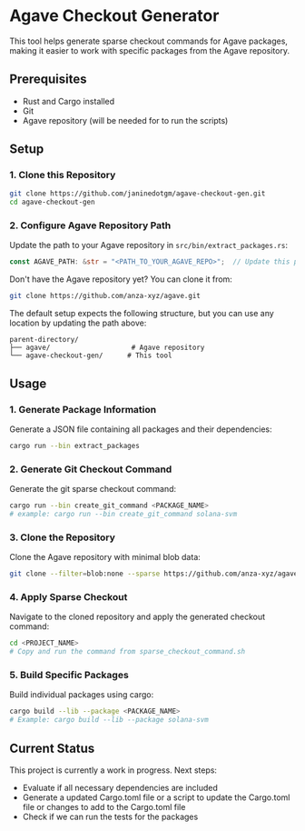 # Agave Checkout Generator

This tool helps generate sparse checkout commands for Agave packages, making it easier to work with specific packages from the Agave repository.

## Prerequisites

- Rust and Cargo installed
- Git
- Agave repository (will be needed for to run the scripts)

## Setup

### 1. Clone this Repository
```bash
git clone https://github.com/janinedotgm/agave-checkout-gen.git
cd agave-checkout-gen
```

### 2. Configure Agave Repository Path
Update the path to your Agave repository in `src/bin/extract_packages.rs`:
```rust
const AGAVE_PATH: &str = "<PATH_TO_YOUR_AGAVE_REPO>";  // Update this path
```

Don't have the Agave repository yet? You can clone it from:
```bash
git clone https://github.com/anza-xyz/agave.git
```

The default setup expects the following structure, but you can use any location by updating the path above:
```
parent-directory/
├── agave/                    # Agave repository
└── agave-checkout-gen/      # This tool
```

## Usage

### 1. Generate Package Information
Generate a JSON file containing all packages and their dependencies:
```bash
cargo run --bin extract_packages
```

### 2. Generate Git Checkout Command
Generate the git sparse checkout command:
```bash
cargo run --bin create_git_command <PACKAGE_NAME>
# example: cargo run --bin create_git_command solana-svm
```

### 3. Clone the Repository
Clone the Agave repository with minimal blob data:
```bash
git clone --filter=blob:none --sparse https://github.com/anza-xyz/agave.git <PROJECT_NAME>
```

### 4. Apply Sparse Checkout
Navigate to the cloned repository and apply the generated checkout command:
```bash
cd <PROJECT_NAME>
# Copy and run the command from sparse_checkout_command.sh
```

### 5. Build Specific Packages
Build individual packages using cargo:
```bash
cargo build --lib --package <PACKAGE_NAME>
# Example: cargo build --lib --package solana-svm
```

## Current Status

This project is currently a work in progress. Next steps:

- Evaluate if all necessary dependencies are included
- Generate a updated Cargo.toml file or a script to update the Cargo.toml file or changes to add to the Cargo.toml file
- Check if we can run the tests for the packages

